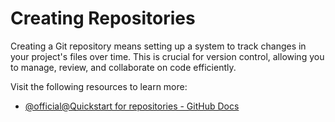 # Creating Repositories

Creating a Git repository means setting up a system to track changes in your project's files over time. This is crucial for version control, allowing you to manage, review, and collaborate on code efficiently. 

Visit the following resources to learn more:

- [@official@Quickstart for repositories - GitHub Docs](https://docs.github.com/en/repositories/creating-and-managing-repositories/quickstart-for-repositories)